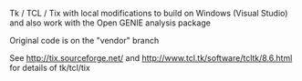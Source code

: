 Tk / TCL / Tix with local modifications to build on Windows (Visual Studio) and also work with the
Open GENIE analysis package

Original code is on the "vendor" branch

See http://tix.sourceforge.net/ and http://www.tcl.tk/software/tcltk/8.6.html for details of tk/tcl/tix
